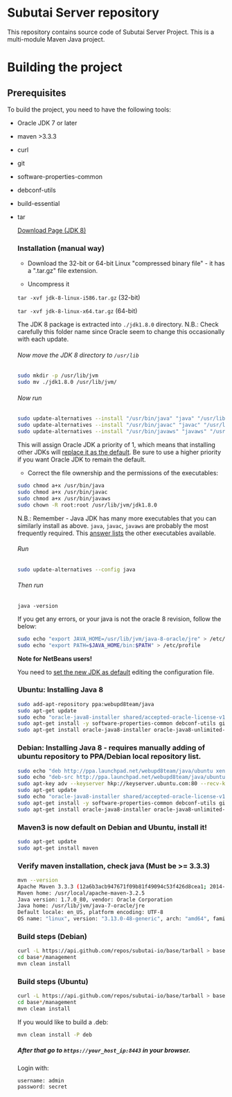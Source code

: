# Subutai Server repository

This repository contains source code of Subutai Server Project.
This is a multi-module Maven Java project.

# Building the project

## Prerequisites

To build the project, you need to have the following tools:

* Oracle JDK 7 or later
* maven >3.3.3
* curl
* git
* software-properties-common
* debconf-utils
* build-essential
* tar

  [Download Page (JDK 8)](http://www.oracle.com/technetwork/java/javase/downloads/jdk8-downloads-2133151.html)
  
  ### Installation (manual way)
   - Download the 32-bit or 64-bit Linux "compressed binary file" - it has a ".tar.gz" file extension.

   - Uncompress it

    `tar -xvf jdk-8-linux-i586.tar.gz`   (32-bit)

    `tar -xvf jdk-8-linux-x64.tar.gz`   (64-bit)

   The JDK 8 package is extracted into `./jdk1.8.0` directory. N.B.: Check carefully this folder name since Oracle seem to    change this occasionally with each update.

   ###### Now move the JDK 8 directory to `/usr/lib`

    ```bash
    sudo mkdir -p /usr/lib/jvm
    sudo mv ./jdk1.8.0 /usr/lib/jvm/
    ```

   ###### Now run

    ```bash
    sudo update-alternatives --install "/usr/bin/java" "java" "/usr/lib/jvm/jdk1.8.0/bin/java" 1
    sudo update-alternatives --install "/usr/bin/javac" "javac" "/usr/lib/jvm/jdk1.8.0/bin/javac" 1
    sudo update-alternatives --install "/usr/bin/javaws" "javaws" "/usr/lib/jvm/jdk1.8.0/bin/javaws" 1
    ```

   This will assign Oracle JDK a priority of 1, which means that installing other JDKs will [replace it as the default](http://askubuntu.com/q/344059/23678). Be sure to use a higher priority if you want Oracle JDK to remain the default.

   - Correct the file ownership and the permissions of the executables:

   ```bash
   sudo chmod a+x /usr/bin/java
   sudo chmod a+x /usr/bin/javac
   sudo chmod a+x /usr/bin/javaws
   sudo chown -R root:root /usr/lib/jvm/jdk1.8.0
   ```

   N.B.: Remember - Java JDK has many more executables that you can similarly install as above. `java`, `javac`, `javaws` are probably the most frequently required. This [answer lists](http://askubuntu.com/a/68227/14356) the other executables available.

   ###### Run

   ```bash
   sudo update-alternatives --config java
   ```
   
   ###### Then run
   
   ```
   java -version
   ```
   
   If you get any errors, or your java is not the oracle 8 revision, follow the below:
   
   ```bash
   sudo echo "export JAVA_HOME=/usr/lib/jvm/java-8-oracle/jre" > /etc/profile
   sudo echo "export PATH=$JAVA_HOME/bin:$PATH" > /etc/profile
   ```
   
   __Note for NetBeans users!__

   You need to [set the new JDK as default](http://stackoverflow.com/questions/2809366/changing-java-platform-on-which-netbeans-runs/2809447#2809447) editing the configuration file.



  ### Ubuntu: Installing Java 8
  
  ```bash
  sudo add-apt-repository ppa:webupd8team/java
  sudo apt-get update
  sudo echo "oracle-java8-installer shared/accepted-oracle-license-v1-1 select true" | sudo debconf-set-selections
  sudo apt-get install -y software-properties-common debconf-utils git build-essential tar curl
  sudo apt-get install oracle-java8-installer oracle-java8-unlimited-jce-policy oracle-java8-set-default
  ```
  
  ### Debian: Installing Java 8 - requires manually adding of ubuntu repository to PPA/Debian local repository list.
  
  ```bash
  sudo echo "deb http://ppa.launchpad.net/webupd8team/java/ubuntu xenial main" | tee /etc/apt/sources.list.d/webupd8team-java.list
  sudo echo "deb-src http://ppa.launchpad.net/webupd8team/java/ubuntu xenial main" | tee -a /etc/apt/sources.list.d/webupd8team-java.list
  sudo apt-key adv --keyserver hkp://keyserver.ubuntu.com:80 --recv-keys EEA14886
  sudo apt-get update
  sudo echo "oracle-java8-installer shared/accepted-oracle-license-v1-1 select true" | sudo debconf-set-selections
  sudo apt-get install -y software-properties-common debconf-utils git build-essential tar curl
  sudo apt-get install oracle-java8-installer oracle-java8-unlimited-jce-policy oracle-java8-set-default
  ```
  
  ### Maven3 is now default on Debian and Ubuntu, install it!
  
  ```bash
  sudo apt-get update
  sudo apt-get install maven
  ```
  
  ### Verify maven installation, check java (Must be >= 3.3.3)
  
  ```bash
  mvn --version
  Apache Maven 3.3.3 (12a6b3acb947671f09b81f49094c53f426d8cea1; 2014-12-14T17:29:23+00:00)
  Maven home: /usr/local/apache-maven-3.2.5
  Java version: 1.7.0_80, vendor: Oracle Corporation
  Java home: /usr/lib/jvm/java-7-oracle/jre
  Default locale: en_US, platform encoding: UTF-8
  OS name: "linux", version: "3.13.0-48-generic", arch: "amd64", family: "unix"
  ```

  ### Build steps (Debian)
  
    ```bash
    curl -L https://api.github.com/repos/subutai-io/base/tarball > base.tar.gz;mkdir -p base; tar xvf base.tar.gz -C base/ 
    cd base*/management
    mvn clean install
    ```
    
  ### Build steps (Ubuntu)
  
    ```bash
    curl -L https://api.github.com/repos/subutai-io/base/tarball > base.tar.gz;mkdir -p base; tar xvf base.tar.gz -C base/
    cd base*/management
    mvn clean install
    ```
    
    If you would like to build a .deb:
    
    ```bash
    mvn clean install -P deb
    ```

  ##### After that go to `https://your_host_ip:8443` in your browser.
  
  Login with:
  
  ```
  username: admin
  password: secret
  ```
